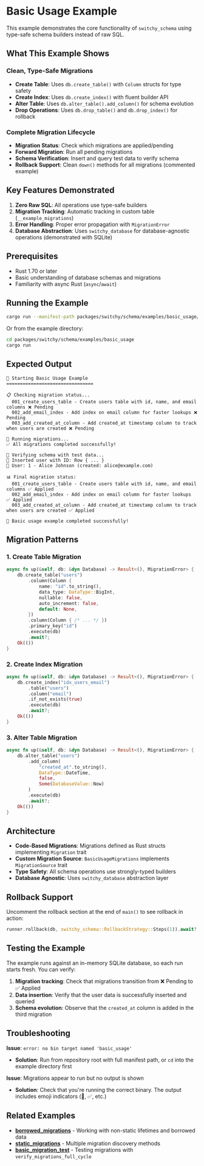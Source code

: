 # Basic Usage Example

This example demonstrates the core functionality of `switchy_schema` using type-safe schema builders instead of raw SQL.

## What This Example Shows

### Clean, Type-Safe Migrations

- **Create Table**: Uses `db.create_table()` with `Column` structs for type safety
- **Create Index**: Uses `db.create_index()` with fluent builder API
- **Alter Table**: Uses `db.alter_table().add_column()` for schema evolution
- **Drop Operations**: Uses `db.drop_table()` and `db.drop_index()` for rollback

### Complete Migration Lifecycle

- **Migration Status**: Check which migrations are applied/pending
- **Forward Migration**: Run all pending migrations
- **Schema Verification**: Insert and query test data to verify schema
- **Rollback Support**: Clean `down()` methods for all migrations (commented example)

## Key Features Demonstrated

1. **Zero Raw SQL**: All operations use type-safe builders
2. **Migration Tracking**: Automatic tracking in custom table (`__example_migrations`)
3. **Error Handling**: Proper error propagation with `MigrationError`
4. **Database Abstraction**: Uses `switchy_database` for database-agnostic operations (demonstrated with SQLite)

## Prerequisites

- Rust 1.70 or later
- Basic understanding of database schemas and migrations
- Familiarity with async Rust (`async`/`await`)

## Running the Example

```bash
cargo run --manifest-path packages/switchy/schema/examples/basic_usage/Cargo.toml
```

Or from the example directory:

```bash
cd packages/switchy/schema/examples/basic_usage
cargo run
```

## Expected Output

```
🚀 Starting Basic Usage Example
================================

📋 Checking migration status...
  001_create_users_table - Create users table with id, name, and email columns ❌ Pending
  002_add_email_index - Add index on email column for faster lookups ❌ Pending
  003_add_created_at_column - Add created_at timestamp column to track when users are created ❌ Pending

🔧 Running migrations...
✅ All migrations completed successfully!

🧪 Verifying schema with test data...
📝 Inserted user with ID: Row { ... }
👤 User: 1 - Alice Johnson (created: alice@example.com)

📊 Final migration status:
  001_create_users_table - Create users table with id, name, and email columns ✅ Applied
  002_add_email_index - Add index on email column for faster lookups ✅ Applied
  003_add_created_at_column - Add created_at timestamp column to track when users are created ✅ Applied

🎉 Basic usage example completed successfully!
```

## Migration Patterns

### 1. Create Table Migration

```rust
async fn up(&self, db: &dyn Database) -> Result<(), MigrationError> {
    db.create_table("users")
        .column(Column {
            name: "id".to_string(),
            data_type: DataType::BigInt,
            nullable: false,
            auto_increment: false,
            default: None,
        })
        .column(Column { /* ... */ })
        .primary_key("id")
        .execute(db)
        .await?;
    Ok(())
}
```

### 2. Create Index Migration

```rust
async fn up(&self, db: &dyn Database) -> Result<(), MigrationError> {
    db.create_index("idx_users_email")
        .table("users")
        .column("email")
        .if_not_exists(true)
        .execute(db)
        .await?;
    Ok(())
}
```

### 3. Alter Table Migration

```rust
async fn up(&self, db: &dyn Database) -> Result<(), MigrationError> {
    db.alter_table("users")
        .add_column(
            "created_at".to_string(),
            DataType::DateTime,
            false,
            Some(DatabaseValue::Now)
        )
        .execute(db)
        .await?;
    Ok(())
}
```

## Architecture

- **Code-Based Migrations**: Migrations defined as Rust structs implementing `Migration` trait
- **Custom Migration Source**: `BasicUsageMigrations` implements `MigrationSource` trait
- **Type Safety**: All schema operations use strongly-typed builders
- **Database Agnostic**: Uses `switchy_database` abstraction layer

## Rollback Support

Uncomment the rollback section at the end of `main()` to see rollback in action:

```rust
runner.rollback(db, switchy_schema::RollbackStrategy::Steps(1)).await?;
```

## Testing the Example

The example runs against an in-memory SQLite database, so each run starts fresh. You can verify:

1. **Migration tracking**: Check that migrations transition from ❌ Pending to ✅ Applied
2. **Data insertion**: Verify that the user data is successfully inserted and queried
3. **Schema evolution**: Observe that the `created_at` column is added in the third migration

## Troubleshooting

**Issue**: `error: no bin target named 'basic_usage'`

- **Solution**: Run from repository root with full manifest path, or `cd` into the example directory first

**Issue**: Migrations appear to run but no output is shown

- **Solution**: Check that you're running the correct binary. The output includes emoji indicators (🚀, ✅, etc.)

## Related Examples

- **[borrowed_migrations](../borrowed_migrations/)** - Working with non-static lifetimes and borrowed data
- **[static_migrations](../static_migrations/)** - Multiple migration discovery methods
- **[basic_migration_test](../basic_migration_test/)** - Testing migrations with `verify_migrations_full_cycle`
